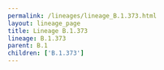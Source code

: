 ```yaml
---
permalink: /lineages/lineage_B.1.373.html
layout: lineage_page
title: Lineage B.1.373
lineage: B.1.373
parent: B.1
children: ['B.1.373']
---
```

